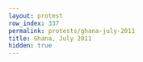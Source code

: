 ```yaml
---
layout: protest
row_index: 337
permalink: protests/ghana-july-2011
title: Ghana, July 2011
hidden: true
---
```

